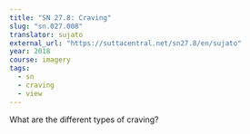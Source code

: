 ```yaml
---
title: "SN 27.8: Craving"
slug: "sn.027.008"
translator: sujato
external_url: "https://suttacentral.net/sn27.8/en/sujato"
year: 2018
course: imagery
tags:
  - sn
  - craving
  - view
---
```


What are the different types of craving?

